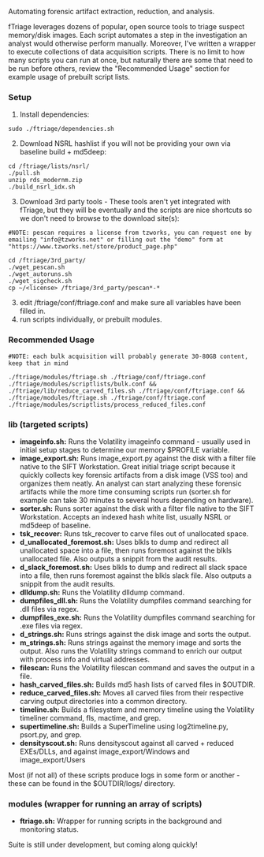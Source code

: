 Automating forensic artifact extraction, reduction, and analysis.  

fTriage leverages dozens of popular, open source tools to triage suspect memory/disk images. Each script automates a step in the investigation an analyst would otherwise perform manually. Moreover, I've written a wrapper to execute collections of data acquisition scripts. There is no limit to how many scripts you can run at once, but naturally there are some that need to be run before others, review the "Recommended Usage" section for example usage of prebuilt script lists.

### Setup
1. Install dependencies:
```
sudo ./ftriage/dependencies.sh
```
2. Download NSRL hashlist if you will not be providing your own via baseline build + md5deep:
```
cd /ftriage/lists/nsrl/
./pull.sh
unzip rds_modernm.zip
./build_nsrl_idx.sh
```
3. Download 3rd party tools - These tools aren't yet integrated with fTriage, but they will be eventually and the scripts are nice shortcuts so we don't need to browse to the download site(s):
```
#NOTE: pescan requires a license from tzworks, you can request one by emailing "info@tzworks.net" or filling out the "demo" form at "https://www.tzworks.net/store/product_page.php"

cd /ftriage/3rd_party/
./wget_pescan.sh
./wget_autoruns.sh
./wget_sigcheck.sh
cp ~/<license> /ftriage/3rd_party/pescan*-*
```  
3. edit /ftriage/conf/ftriage.conf and make sure all variables have been filled in.
4. run scripts individually, or prebuilt modules.

### Recommended Usage
```
#NOTE: each bulk acquisition will probably generate 30-80GB content, keep that in mind

./ftriage/modules/ftriage.sh ./ftriage/conf/ftriage.conf ./ftriage/modules/scriptlists/bulk.conf &&
./ftriage/lib/reduce_carved_files.sh ./ftriage/conf/ftriage.conf &&
./ftriage/modules/ftriage.sh ./ftriage/conf/ftriage.conf ./ftriage/modules/scriptlists/process_reduced_files.conf
```

### lib (targeted scripts)
- **imageinfo.sh:** Runs the Volatility imageinfo command - usually used in initial setup stages to determine our memory $PROFILE variable.  
- **image_export.sh:** Runs image_export.py against the disk with a filter file native to the SIFT Workstation. Great initial triage script because it quickly collects key forensic artifacts from a disk image (VSS too) and organizes them neatly. An analyst can start analyzing these forensic artifacts while the more time consuming scripts run (sorter.sh for example can take 30 minutes to several hours depending on hardware).  
- **sorter.sh:** Runs sorter against the disk with a filter file native to the SIFT Workstation. Accepts an indexed hash white list, usually NSRL or md5deep of baseline.
- **tsk_recover:** Runs tsk_recover to carve files out of unallocated space.  
- **d_unallocated_foremost.sh:** Uses blkls to dump and redirect all unallocated space into a file, then runs foremost against the blkls unallocated file. Also outputs a snippit from the audit results.  
- **d_slack_foremost.sh:** Uses blkls to dump and redirect all slack space into a file, then runs foremost against the blkls slack file. Also outputs a snippit from the audit results.  
- **dlldump.sh:** Runs the Volatility dlldump command.  
- **dumpfiles_dll.sh:** Runs the Volatility dumpfiles command searching for .dll files via regex.  
- **dumpfiles_exe.sh:** Runs the Volatility dumpfiles command searching for .exe files via regex.   
- **d_strings.sh:** Runs strings against the disk image and sorts the output.  
- **m_strings.sh:** Runs strings against the memory image and sorts the output. Also runs the Volatility strings command to enrich our output with process info and virtual addresses.  
- **filescan:** Runs the Volatility filescan command and saves the output in a file.  
- **hash_carved_files.sh:** Builds md5 hash lists of carved files in $OUTDIR.  
- **reduce_carved_files.sh:** Moves all carved files from their respective carving output directories into a common directory. 
- **timeline.sh:** Builds a filesystem and memory timeline using the Volatility timeliner command, fls, mactime, and grep.  
- **supertimeline.sh:** Builds a SuperTimeline using log2timeline.py, psort.py, and grep.
- **densityscout.sh:** Runs densityscout against all carved + reduced EXEs/DLLs, and against image_export/Windows and image_export/Users  

Most (if not all) of these scripts produce logs in some form or another - these can be found in the $OUTDIR/logs/ directory.

### modules (wrapper for running an array of scripts)
- **ftriage.sh:** Wrapper for running scripts in the background and monitoring status.

Suite is still under development, but coming along quickly!
